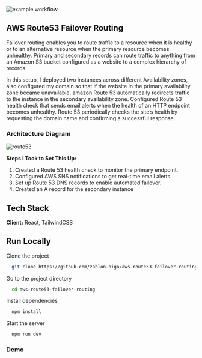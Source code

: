 ![example workflow](https://github.com/github/docs/actions/workflows/main.yml/badge.svg)
## AWS Route53 Failover Routing
Failover routing enables you to route traffic to a resource when it is healthy or to an alternative resource when the primary resource becomes unhealthy. Primary and secondary records can route traffic to anything from an Amazon S3 bucket configured as a website to a complex hierarchy of records.

In this setup, I deployed two instances across different Availability zones, also configured my domain so that if the website in the primary availability zone became unavailable, amazon Route 53 automatically redirects traffic to the instance in the secondary availability zone. Configured Route 53 health check that sends email alerts when the health of an HTTP endpoint becomes unhealthy. Route 53 periodically checks the site’s health by requesting the domain name and confirming a successful response.

### Architecture Diagram

![route53](https://github.com/user-attachments/assets/0e623df0-380c-4dc2-bc0e-5a35855aa291)

**Steps I Took to Set This Up:**
1. Created a Route 53 health check to monitor the primary endpoint.
2. Configured AWS SNS notifications to get real-time email alerts.
3. Set up Route 53 DNS records to enable automated failover.
4. Created an A record for the secondary instance

## Tech Stack

**Client:** React, TailwindCSS

## Run Locally

Clone the project

```bash
  git clone https://github.com/zablon-oigo/aws-route53-failover-routing.git
```

Go to the project directory

```bash
  cd aws-route53-failover-routing
```

Install dependencies

```bash
  npm install
```

Start the server

```bash
  npm run dev
```

### Demo
